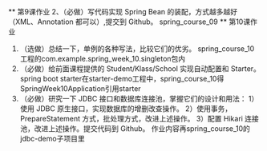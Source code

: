 ** 第9课作业 
2、（必做）写代码实现 Spring Bean 的装配，方式越多越好（XML、Annotation 都可以）,提交到 Github。
spring_course_09
** 第10课作业
1. （选做）总结一下，单例的各种写法，比较它们的优劣。
spring_course_10 工程的com.example.spring_week_10.singleton包内
3. （必做）给前面课程提供的 Student/Klass/School 实现自动配置和 Starter。
spring boot starter在starter-demo工程中，spring_course_10得 SpringWeek10Application引用starter
6. （必做）研究一下 JDBC 接口和数据库连接池，掌握它们的设计和用法：
1）使用 JDBC 原生接口，实现数据库的增删改查操作。
2）使用事务，PrepareStatement 方式，批处理方式，改进上述操作。
3）配置 Hikari 连接池，改进上述操作。提交代码到 Github。
作业内容再spring_course_10的jdbc-demo子项目里 

